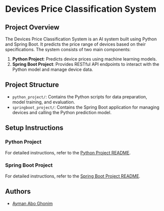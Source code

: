 # Devices Price Classification System## Project OverviewThe Devices Price Classification System is an AI system built using Python and Spring Boot. It predicts the price range of devices based on their specifications. The system consists of two main components:1. **Python Project**: Predicts device prices using machine learning models.2. **Spring Boot Project**: Provides RESTful API endpoints to interact with the Python model and manage device data.## Project Structure- `python_project/`: Contains the Python scripts for data preparation, model training, and evaluation.- `springboot_project/`: Contains the Spring Boot application for managing devices and calling the Python prediction model.## Setup Instructions### Python ProjectFor detailed instructions, refer to the [Python Project README](python_project/README.md).### Spring Boot ProjectFor detailed instructions, refer to the [Spring Boot Project README](springboot_project/README.md).## Authors- [Ayman Abo Ghonim](https://github.com/aymanaboghonim)